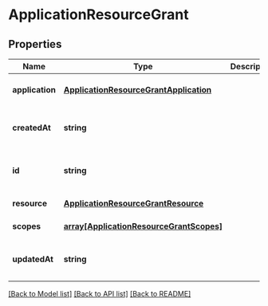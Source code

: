 # ApplicationResourceGrant

## Properties
Name | Type | Description | Notes
------------ | ------------- | ------------- | -------------
**application** | [**ApplicationResourceGrantApplication**](ApplicationResourceGrantApplication.md) |  | [optional] [default to null]
**createdAt** | **string** |  | [optional] [readonly] [default to null]
**id** | **string** |  | [optional] [readonly] [default to null]
**resource** | [**ApplicationResourceGrantResource**](ApplicationResourceGrantResource.md) |  | [default to null]
**scopes** | [**array[ApplicationResourceGrantScopes]**](ApplicationResourceGrantScopes.md) |  | [default to null]
**updatedAt** | **string** |  | [optional] [readonly] [default to null]

[[Back to Model list]](../README.md#documentation-for-models) [[Back to API list]](../README.md#documentation-for-api-endpoints) [[Back to README]](../README.md)


